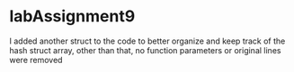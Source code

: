 # labAssignment9

I added another struct to the code to better organize and keep track of the hash struct array, other than that, no function parameters or original lines were removed
